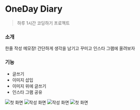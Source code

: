 # OneDay Diary

> 하루 1시간 코딩하기 프로젝트

### 소개
한줄 작성 메모장!
간단하게 생각을 남기고 꾸미고 인스타 그램에 올려보자

### 기능
* 글쓰기
* 이미지 삽입
* 이미지 위에 글쓰기
* 인스타 그램 공유

![첫 화면](./assets/1.jpg)
![작성 화면](./assets/2.jpg)
![작성 화면](./assets/3.jpg)
![첫 화면](./assets/4.jpg)